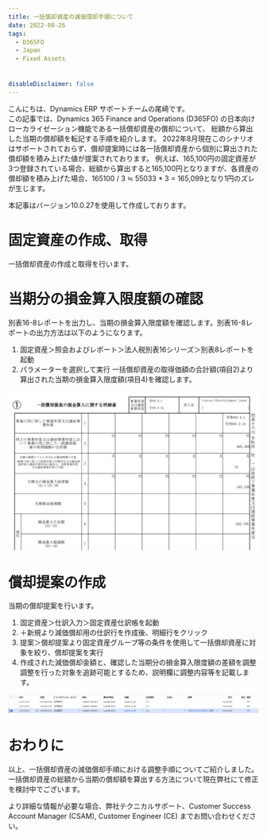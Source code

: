```yaml
---
title: 一括償却資産の減価償却手順について
date: 2022-08-26
tags:
  - D365FO
  - Japan
  - Fixed Assets


disableDisclaimer: false
---
```


こんにちは、Dynamics ERP サポートチームの尾崎です。  
この記事では、Dynamics 365 Finance and Operations (D365FO) の日本向けローカライゼーション機能である一括償却資産の償却について、
総額から算出した当期の償却額を転記する手順を紹介します。
2022年8月現在このシナリオはサポートされておらず、償却提案時には各一括償却資産から個別に算出された償却額を積み上げた値が提案されております。
例えば、165,100円の固定資産が3つ登録されている場合、総額から算出すると165,100円となりますが、各資産の償却額を積み上げた場合、165100 / 3 ≒ 55033 * 3 = 165,099となり1円のズレが生じます。


本記事はバージョン10.0.27を使用して作成しております。
<!-- more -->

# 固定資産の作成、取得

一括償却資産の作成と取得を行います。

# 当期分の損金算入限度額の確認

別表16-8レポートを出力し、当期の損金算入限度額を確認します。別表16-8レポートの出力方法は以下のようになります。
1. 固定資産＞照会およびレポート＞法人税別表16シリーズ＞別表8レポートを起動
2. パラメーターを選択して実行
一括償却資産の取得価額の合計額(項目2)より算出された当期の損金算入限度額(項目4)を確認します。

![](./lumpsum-asset-depreciation-issue/lumpsum-asset-depreciation-issue1.png)

# 償却提案の作成
        
当期の償却提案を行います。
1. 固定資産＞仕訳入力＞固定資産仕訳帳を起動
2. ＋新規より減価償却用の仕訳行を作成後、明細行をクリック
3. 提案＞償却提案より固定資産グループ等の条件を使用して一括償却資産に対象を絞り、償却提案を実行
4. 作成された減価償却金額と、確認した当期分の損金算入限度額の差額を調整
調整を行った対象を追跡可能とするため、説明欄に調整内容等を記載します。
   
![](./lumpsum-asset-depreciation-issue/lumpsum-asset-depreciation-issue2.png)

# おわりに  
以上、一括償却資産の減価償却手順における調整手順についてご紹介しました。
一括償却資産の総額から当期の償却額を算出する方法について現在弊社にて修正を検討中でございます。

より詳細な情報が必要な場合、弊社テクニカルサポート、Customer Success Account Manager (CSAM), Customer Engineer (CE) までお問い合わせください。
